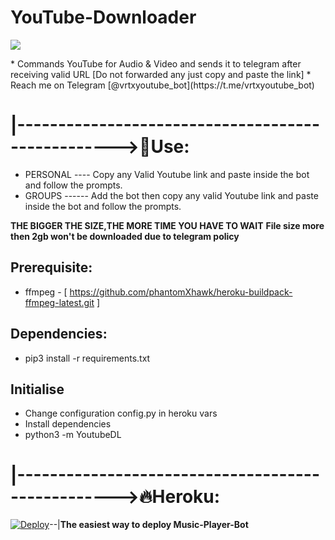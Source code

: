 #  YouTube-Downloader
<p align="centre">
  <img src="https://telegra.ph/file/ed28706fff93c4a2956e5.jpg">
</p>
* Commands YouTube for Audio & Video and sends it to telegram after receiving valid URL [Do not forwarded any just copy and paste the link]
* Reach me on Telegram [@vrtxyoutube_bot](https://t.me/vrtxyoutube_bot)


# |-------------------------------------------------->💋Use: 
* PERSONAL ---- Copy any Valid Youtube link and paste inside the bot and follow the prompts.
* GROUPS ------ Add the bot then copy any valid Youtube link and paste inside the bot and follow the prompts.

**THE BIGGER THE SIZE,THE MORE TIME YOU HAVE TO WAIT**
**File size more then 2gb won't be downloaded due to telegram policy**

## Prerequisite: 
* ffmpeg - [ https://github.com/phantomXhawk/heroku-buildpack-ffmpeg-latest.git ]
  
    
## Dependencies:
* pip3 install -r requirements.txt


## Initialise
* Change configuration config.py in heroku vars
* Install dependencies
* python3 -m YoutubeDL
   
# |-------------------------------------------------->🔥Heroku:
[![Deploy](https://www.herokucdn.com/deploy/button.svg)](https://heroku.com/deploy?template=https://github.com/calitronx/YouTube-Downloader.git/tree/Master)--|**The easiest way to deploy  Music-Player-Bot**
